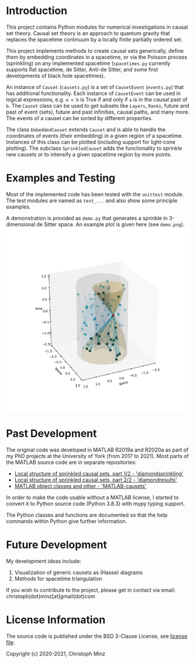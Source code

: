 # Introduction
This project contains Python modules for numerical investigations in causal set theory. Causal set theory is an approach to quantum gravity that replaces the spacetime continuum by a locally finite partially ordered set. 

This project implements methods to create causal sets generically, define them by embedding coordinates in a spacetime, or via the Poisson process (sprinkling) on any implemented spacetime (`spacetimes.py` currently supports flat spacetime, de Sitter, Anti-de Sitter, and some first developments of black hole spacetimes).

An instance of `Causet` (`causets.py`) is a set of `CausetEvent` (`events.py`) that has additional functionality. Each instance of `CausetEvent` can be used in logical expressions, e.g. `a < b` is True if and only if `a` is in the causal past of `b`. The `Causet` class can be used to get subsets like `Layers`, `Ranks`, future and past of event (sets), future and past infinities, causal paths, and many more. The events of a causet can be sorted by different properties.

The class `EmbeddedCauset` extends `Causet` and is able to handle the coordinates of events (their embedding) in a given region of a spacetime. Instances of this class can be plotted (including support for light-cone plotting). The subclass `SprinkledCauset` adds the functionality to sprinkle new causets or to intensify a given spacetime region by more points.  

# Examples and Testing
Most of the implemented code has been tested with the `unittest` module. The test modules are named as `test_...` and also show some principle examples. 

A demonstration is provided as `demo.py` that generates a sprinkle in 3-dimensional de Sitter space. An example plot is given here (see `demo.png`).
![Example Plot for a Sprinkle in de Sitter Space](demo.png)

# Past Development
The original code was developed in MATLAB R2019a and R2020a as part of my PhD projects at the University of York (from 2017 to 2021). Most parts of the MATLAB source code are in separate repositories:
* [Local structure of sprinkled causal sets, part 1/2 - 'diamondsprinkling'](https://github.com/c-minz/diamondsprinkling)
* [Local structure of sprinkled causal sets, part 2/2 - 'diamondresults'](https://github.com/c-minz/diamondresults)
* [MATLAB object classes and other - 'MATLAB-causets'](https://github.com/c-minz/MATLAB-causets)

In order to make the code usable without a MATLAB license, I started to convert it to Python source code (Python 3.8.3) with mypy typing support.

The Python classes and functions are documented so that the help commands within Python give further information.

# Future Development
My development ideas include: 
1. Visualization of generic causets as (Hasse) diagrams
2. Methods for spacetime triangulation

If you wish to contribute to the project, please get in contact via email:
christoph(dot)minz[at]gmail(dot)com

# License Information
The source code is published under the BSD 3-Clause License, see [license file](LICENSE.md).

Copyright (c) 2020-2021, Christoph Minz
